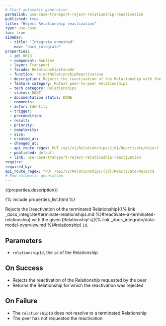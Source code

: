 ```yaml
---
# Start automatic generation
permalink: use-case-transport-reject-relationship-reactivation
published: true
title: "Reject Relationship reactivation"
type: use-case
toc: true
sidebar:
  - title: "Integrate enmeshed"
    nav: "docs_integrate"
properties:
  - id: RR13
  - component: Runtime
  - layer: Transport
  - facade: RelationshipsFacade
  - function: rejectRelationshipReactivation
  - description: Rejects the reactivation of the Relationship with the given `relationshipId`.
  - feature category: Mutual peer-to-peer Relationships
  - tech category: Relationships
  - status: DONE
  - documentation status: DONE
  - comments:
  - actor: Identity
  - trigger:
  - precondition:
  - result:
  - priority:
  - complexity:
  - size:
  - created_at:
  - changed_at:
  - api_route_regex: PUT /api/v2/Relationships/{id}/Reactivate/Reject
  - published: default
  - link: use-case-transport-reject-relationship-reactivation
require:
required_by:
api_route_regex: ^PUT /api/v2/Relationships/{id}/Reactivate/Reject$
# End automatic generation
---
```


{{properties.description}}

{% include properties_list.html %}

Rejects the [reactivation of the terminated Relationship]({% link _docs_integrate/terminate-relationships.md %}#reactivate-a-terminated-relationship) with the given [Relationship's]({% link _docs_integrate/data-model-overview.md %}#relationship) `id`.

## Parameters

- `relationshipId`, the `id` of the Relationship

## On Success

- Rejects the reactivation of the Relationship requested by the peer
- Returns the Relationship for which the reactivation was rejected

## On Failure

- The `relationshipId` does not resolve to a terminated Relationship
- The peer has not requested the reactivation
